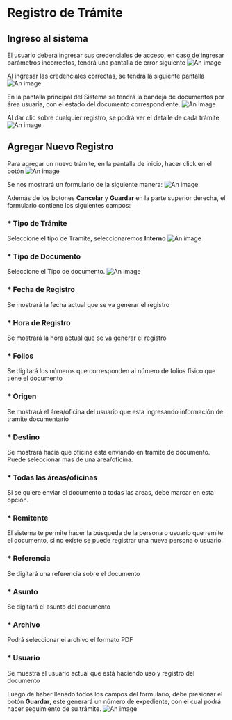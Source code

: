 # Registro de Trámite

## Ingreso al sistema
El usuario deberá ingresar sus credenciales de acceso, en caso de ingresar parámetros incorrectos, tendrá una pantalla de error siguiente
![An image](/img/acceso_sistema_error.png)

Al ingresar las credenciales correctas, se tendrá la siguiente pantalla
![An image](/img/acceso_sistema.png)

En la pantalla principal del Sistema se tendrá la bandeja de documentos por área usuaria, con el estado del documento correspondiente.
![An image](/img/pagina_inicio.png)

Al dar clic sobre cualquier registro, se podrá ver el detalle de cada trámite
![An image](/img/pagina_incio_ver_detalle.png)

## Agregar Nuevo Registro
Para agregar un nuevo trámite, en la pantalla de inicio, hacer click en el botón ![An image](/img/rext2.png)

Se nos mostrará un formulario de la siguiente manera:
![An image](/img/nuevo_registro.png)

Además de los botones **Cancelar** y **Guardar** en la parte superior derecha, el formulario contiene los siguientes campos:
### * Tipo de Trámite
Seleccione el tipo de Tramite, seleccionaremos **Interno**
![An image](/img/Tipo_tramite.png)

### * Tipo de Documento
Seleccione el Tipo de documento.
![An image](/img/tipo_documento.png)

### * Fecha de Registro
Se mostrará la fecha actual que se va generar el registro

### * Hora de Registro
Se mostrará la hora actual que se va generar el registro

### * Folios
Se digitará los números que corresponden al número de folios físico que tiene el documento

### * Origen
Se mostrará el área/oficina del usuario que esta ingresando información de tramite documentario

### * Destino
Se mostrará hacia que oficina esta enviando en tramite de documento. Puede seleccionar mas de una área/oficina.

### * Todas las áreas/oficinas
Si se quiere enviar el documento a todas las areas, debe marcar en esta opción.

### * Remitente
El sistema te permite hacer la búsqueda de la persona o usuario que remite el documento, si no existe se puede registrar una nueva persona o usuario.

### * Referencia
Se digitará una referencia sobre el documento

### * Asunto
Se digitará el asunto del documento

### * Archivo
Podrá seleccionar el archivo el formato PDF

### * Usuario
Se muestra el usuario actual que está haciendo uso y registro del documento

Luego de haber llenado todos los campos del formulario, debe presionar el botón **Guardar**, este generará un número de expediente, con el cual podrá hacer seguimiento de su trámite.
![An image](/img/Tramie_Registrado_numexpediente.png)
